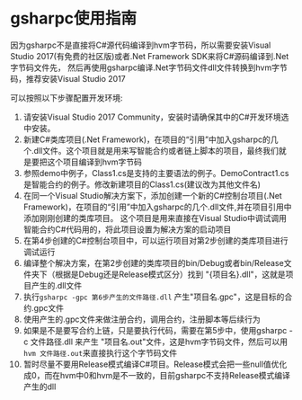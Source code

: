 # gsharpc使用指南

因为gsharpc不是直接将C#源代码编译到hvm字节码，所以需要安装Visual Studio 2017(有免费的社区版)或者.Net Framework SDK来将C#源码编译到.Net字节码文件先，
然后再使用gsharpc编译.Net字节码文件dll文件转换到hvm字节码，推荐安装Visual Studio 2017

可以按照以下步骤配置开发环境:

1. 请安装Visual Studio 2017 Community，安装时请确保其中的C#开发环境选中安装。
2. 新建C#类库项目(.Net Framework)，在项目的“引用”中加入gsharpc的几个.dll文件。这个项目就是用来写智能合约或者链上脚本的项目，最终我们就是要把这个项目编译到hvm字节码
3. 参照demo中例子，Class1.cs是支持的主要语法的例子。DemoContract1.cs是智能合约的例子。修改新建项目的Class1.cs(建议改为其他文件名)
4. 在同一个Visual Studio解决方案下，添加创建一个新的C#控制台项目(.Net Framework)，在项目的“引用”中加入gsharpc的几个.dll文件,并在项目引用中添加刚刚创建的类库项目。
   这个项目是用来直接在Visual Studio中调试调用智能合约C#代码用的，将此项目设置为解决方案的启动项目
5. 在第4步创建的C#控制台项目中，可以运行项目对第2步创建的类库项目进行调试运行
6. 编译整个解决方案，在第2步创建的类库项目的bin/Debug或者bin/Release文件夹下（根据是Debug还是Release模式区分）找到 "{项目名}.dll"，这就是项目产生的.dll文件
7. 执行`gsharpc -gpc 第6步产生的文件路径.dll` 产生"项目名.gpc"，这是目标的合约.gpc文件
8. 使用产生的.gpc文件来做注册合约，调用合约，注册脚本等后续行为
9. 如果是不是要写合约上链，只是要执行代码，需要在第5步中，使用gsharpc -c 文件路径.dll 来产生 "项目名.out"文件，这是hvm字节码文件，然后可以用`hvm 文件路径.out`来直接执行这个字节码文件
10. 暂时尽量不要用Release模式编译C#项目。Release模式会把一些null值优化成0，而在hvm中0和hvm是不一致的，目前gsharpc不支持Release模式编译产生的dll